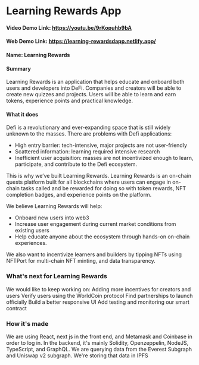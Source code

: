 # Learning Rewards App

#### Video Demo Link: https://youtu.be/9rKopuhb9bA

#### Web Demo Link: https://learning-rewardsdapp.netlify.app/

#### Name: Learning Rewards

#### Summary

Learning Rewards is an application that helps educate and onboard both users and developers into DeFi. Companies and creators will be able to create new quizzes and projects. Users will be able to learn and earn tokens, experience points and practical knowledge.

#### What it does

Defi is a revolutionary and ever-expanding space that is still widely unknown to the masses. There are problems with Defi applications:

- High entry barrier: tech-intensive, major projects are not user-friendly
- Scattered information: learning required intensive research
- Inefficient user acquisition: masses are not incentivized enough to learn, participate, and contribute to the Defi ecosystem.

This is why we’ve built Learning Rewards. Learning Rewards is an on-chain quests platform built for all blockchains where users can engage in on-chain tasks called and be rewarded for doing so with token rewards, NFT completion badges, and experience points on the platform.

We believe Learning Rewards will help:

- Onboard new users into web3
- Increase user engagement during current market conditions from existing users
- Help educate anyone about the ecosystem through hands-on on-chain experiences.

We also want to incentivize learners and builders by tipping NFTs using NFTPort for multi-chain NFT minting, and data transparency.

### What's next for Learning Rewards

We would like to keep working on:
Adding more incentives for creators and users
Verify users using the WorldCoin protocol
Find partnerships to launch officially
Build a better responsive UI
Add testing and monitoring our smart contract

### How it's made

We are using React, next js in the front end, and Metamask and Coinbase in order to log in.
In the backend, it's mainly Solidity, Openzeppelin, NodeJS, TypeScript, and GraphQL. We are querying data from the Everest Subgraph and Uniswap v2 subgraph. We're storing that data in IPFS
